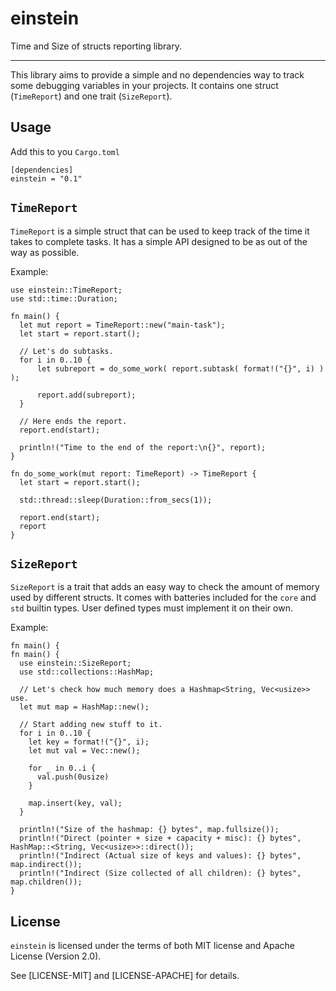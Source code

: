 # einstein
Time and Size of structs reporting library.

---

This library aims to provide a simple and no dependencies way to track some debugging variables in your projects.
It contains one struct (`TimeReport`) and one trait (`SizeReport`).

## Usage
Add this to you `Cargo.toml`
```
[dependencies]
einstein = "0.1"
```

## `TimeReport`

`TimeReport` is a simple struct that can be used to keep track of the time it takes to complete tasks.
It has a simple API designed to be as out of the way as possible.

Example:
```
use einstein::TimeReport;
use std::time::Duration;

fn main() {
  let mut report = TimeReport::new("main-task");
  let start = report.start();
  
  // Let's do subtasks.
  for i in 0..10 {
      let subreport = do_some_work( report.subtask( format!("{}", i) ) );
      
      report.add(subreport);
  }
  
  // Here ends the report.
  report.end(start);
  
  println!("Time to the end of the report:\n{}", report);
}

fn do_some_work(mut report: TimeReport) -> TimeReport {
  let start = report.start();
  
  std::thread::sleep(Duration::from_secs(1));
  
  report.end(start);
  report
}
```

## `SizeReport`
`SizeReport` is a trait that adds an easy way to check the amount of memory used by different structs.
It comes with batteries included for the `core` and `std` builtin types. User defined types must implement it on their own.

Example:
```
fn main() {
fn main() {
  use einstein::SizeReport;
  use std::collections::HashMap;

  // Let's check how much memory does a Hashmap<String, Vec<usize>> use.
  let mut map = HashMap::new();
  
  // Start adding new stuff to it.
  for i in 0..10 {
    let key = format!("{}", i);
    let mut val = Vec::new();
    
    for _ in 0..i {
      val.push(0usize)
    }
    
    map.insert(key, val);
  }
  
  println!("Size of the hashmap: {} bytes", map.fullsize());
  println!("Direct (pointer + size + capacity + misc): {} bytes", HashMap::<String, Vec<usize>>::direct());
  println!("Indirect (Actual size of keys and values): {} bytes", map.indirect());
  println!("Indirect (Size collected of all children): {} bytes", map.children());
}
```

## License
`einstein` is licensed under the terms of both MIT license and Apache License (Version 2.0).

See [LICENSE-MIT] and [LICENSE-APACHE] for details.
